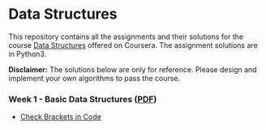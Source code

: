 # Data Structures
This repository contains all the assignments and their solutions for the course [Data Structures](https://www.coursera.org/learn/data-structures?specialization=data-structures-algorithms) offered on Coursera. The assignment solutions are in Python3.

**Disclaimer:** The solutions below are only for reference. Please design and implement your own algorithms to pass the course.

### Week 1 - Basic Data Structures ([PDF](https://github.com/Tharun-tharun/Data-Structures-and-Algorithms/blob/master/2-Data-Structures/Assignment-Descriptions/week1_basic_data_structures.pdf))
- [Check Brackets in Code](https://github.com/Tharun-tharun/Data-Structures-and-Algorithms/blob/master/2-Data-Structures/Programming-Solutions/check_brackets.py)
